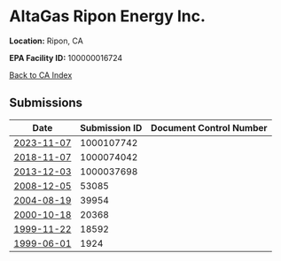 # AltaGas Ripon Energy Inc.

**Location:** Ripon, CA

**EPA Facility ID:** 100000016724

[Back to CA Index](../../index.md)

## Submissions

| Date | Submission ID | Document Control Number |
|------|--------------|-------------------------|
| [2023-11-07](submissions/1000107742.md) | 1000107742 |  |
| [2018-11-07](submissions/1000074042.md) | 1000074042 |  |
| [2013-12-03](submissions/1000037698.md) | 1000037698 |  |
| [2008-12-05](submissions/53085.md) | 53085 |  |
| [2004-08-19](submissions/39954.md) | 39954 |  |
| [2000-10-18](submissions/20368.md) | 20368 |  |
| [1999-11-22](submissions/18592.md) | 18592 |  |
| [1999-06-01](submissions/1924.md) | 1924 |  |
